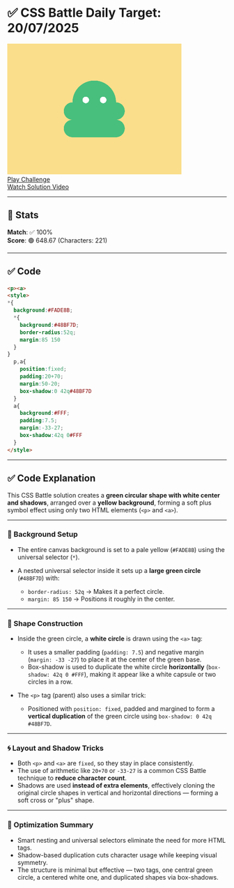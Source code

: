 # ✅ CSS Battle Daily Target: 20/07/2025

![Target](./images/20.png)  
[Play Challenge](https://cssbattle.dev/play/ac2SNqo7qJxHBNMsyUA3)  
[Watch Solution Video](https://youtube.com/shorts/2QrgdH0b9c0)

---

## 🔢 Stats

**Match**: ✅ 100%  
**Score**: 🟢 648.67 (Characters: 221)

---

## ✅ Code

```html
<p><a>
<style>
*{
  background:#FADE8B;
  *{
    background:#48BF7D;
    border-radius:52q;
    margin:85 150
  }
}
  p,a{
    position:fixed;
    padding:20+70;
    margin:50-20;
    box-shadow:0 42q#48BF7D
  }
  a{
    background:#FFF;
    padding:7.5;
    margin:-33-27;
    box-shadow:42q 0#FFF
  }
</style>
```

---

## ✅ Code Explanation

This CSS Battle solution creates a **green circular shape with white center and shadows**, arranged over a **yellow background**, forming a soft plus symbol effect using only two HTML elements (`<p>` and `<a>`).

---

### 🎨 Background Setup

* The entire canvas background is set to a pale yellow (`#FADE8B`) using the universal selector (`*`).
* A nested universal selector inside it sets up a **large green circle** (`#48BF7D`) with:

  * `border-radius: 52q` → Makes it a perfect circle.
  * `margin: 85 150` → Positions it roughly in the center.

---

### 🧱 Shape Construction

* Inside the green circle, a **white circle** is drawn using the `<a>` tag:

  * It uses a smaller padding (`padding: 7.5`) and negative margin (`margin: -33 -27`) to place it at the center of the green base.
  * Box-shadow is used to duplicate the white circle **horizontally** (`box-shadow: 42q 0 #FFF`), making it appear like a white capsule or two circles in a row.

* The `<p>` tag (parent) also uses a similar trick:

  * Positioned with `position: fixed`, padded and margined to form a **vertical duplication** of the green circle using `box-shadow: 0 42q #48BF7D`.

---

### 🌀 Layout and Shadow Tricks

* Both `<p>` and `<a>` are `fixed`, so they stay in place consistently.
* The use of arithmetic like `20+70` or `-33-27` is a common CSS Battle technique to **reduce character count**.
* Shadows are used **instead of extra elements**, effectively cloning the original circle shapes in vertical and horizontal directions — forming a soft cross or "plus" shape.

---

### 🧠 Optimization Summary

* Smart nesting and universal selectors eliminate the need for more HTML tags.
* Shadow-based duplication cuts character usage while keeping visual symmetry.
* The structure is minimal but effective — two tags, one central green circle, a centered white one, and duplicated shapes via box-shadows.